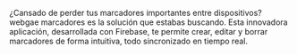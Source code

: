 ¿Cansado de perder tus marcadores importantes entre dispositivos? webgae marcadores es la solución que estabas buscando. Esta innovadora aplicación, desarrollada con Firebase, te permite crear, editar y borrar marcadores de forma intuitiva, todo sincronizado en tiempo real.
